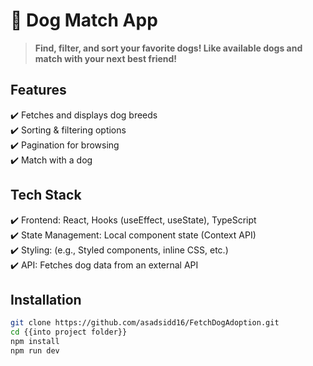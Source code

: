 # 🐶 Dog Match App

> **Find, filter, and sort your favorite dogs! Like available dogs and match with your next best friend!**

## Features

✔️ Fetches and displays dog breeds  
✔️ Sorting & filtering options  
✔️ Pagination for browsing  
✔️ Match with a dog

## Tech Stack

✔️ Frontend: React, Hooks (useEffect, useState), TypeScript  
✔️ State Management: Local component state (Context API)  
✔️ Styling: (e.g., Styled components, inline CSS, etc.)  
✔️ API: Fetches dog data from an external API

## Installation

```bash
git clone https://github.com/asadsidd16/FetchDogAdoption.git
cd {{into project folder}}
npm install
npm run dev
```
